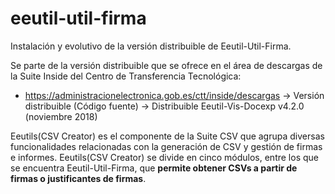 # eeutil-util-firma

Instalación y evolutivo de la versión distribuible de Eeutil-Util-Firma.

Se parte de la versión distribuible que se ofrece en el área de descargas de la Suite Inside del Centro de Transferencia Tecnológica:
*  https://administracionelectronica.gob.es/ctt/inside/descargas -> Versión distribuible (Código fuente) -> Distribuible Eeutil-Vis-Docexp v4.2.0 (noviembre 2018)

Eeutils(CSV Creator) es el componente de la Suite CSV que agrupa diversas funcionalidades relacionadas con la generación de CSV y gestión de firmas e informes. Eeutils(CSV Creator) se divide en cinco módulos, entre los que se encuentra Eeutil-Util-Firma, que **permite obtener CSVs a partir de firmas o justificantes de firmas**.